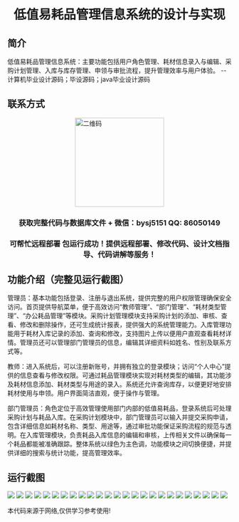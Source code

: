 <p><h1 align="center">低值易耗品管理信息系统的设计与实现</h1></p>

## 简介
低值易耗品管理信息系统：主要功能包括用户角色管理、耗材信息录入与编辑、采购计划管理、入库与库存管理、申领与审批流程，提升管理效率与用户体验。    --计算机毕业设计源码；毕设源码；java毕业设计源码


## 联系方式
<img src="https://bs-1329754181.cos.ap-shanghai.myqcloud.com/wx.jpg" alt="二维码" style="display: block; margin: 0 auto;" width="200px">
<p><h3 align="center">获取完整代码与数据库文件 + 微信：bysj5151 QQ: 86050149</h3></p>
<p><h3 align="center">可帮忙远程部署 包运行成功！提供远程部署、修改代码、设计文档指导、代码讲解等服务！</h3></p>

## 功能介绍（完整见运行截图）
管理员：基本功能包括登录、注册与退出系统，提供完整的用户权限管理确保安全访问。首页提供导航菜单，便于高效访问“教师管理”、“部门管理”、“耗材类型管理”、“办公耗品管理”等模块。采购计划管理模块支持采购计划的添加、审核、查看、修改和删除操作，还可生成统计报表，提供强大的系统管理能力。入库管理功能用于耗材入库记录的添加、查询和修改，支持图片上传以便用户直观查看耗材详情。管理员还可以管理部门管理员的信息，编辑其详细资料如姓名、性别及联系方式等。

教师：进入系统后，可以注册新账号，并拥有独立的登录模块；访问“个人中心”提供的信息查看与修改权限。可通过耗品管理模块实现对耗材类型的编辑，其功能涉及耗材信息添加、耗材类型与用途的录入。系统还允许查询库存，以便更好地安排耗材使用与申领。用户界面简洁直观，便于操作与管理。

部门管理员：角色定位于高效管理使用部门内部的低值易耗品，登录系统后可处理采购计划与耗品入库。在采购计划模块中，部门管理员可以输入并提交采购申请，包含详细信息如耗材名称、类型、用途等，通过审批功能保证采购流程的规范与透明。在入库管理模块，负责耗品入库信息的编辑和审核，上传相关文件以确保每一个耗品都能被准确跟踪。整体系统以绿色为主色调，功能模块之间切换便捷，并提供详细的搜索与统计功能，提高管理效率。


## 运行截图
![](https://bs-1329754181.cos.ap-shanghai.myqcloud.com/ssm/LowValueConsumablesManagementSystem/img/001.jpg)
![](https://bs-1329754181.cos.ap-shanghai.myqcloud.com/ssm/LowValueConsumablesManagementSystem/img/002.jpg)
![](https://bs-1329754181.cos.ap-shanghai.myqcloud.com/ssm/LowValueConsumablesManagementSystem/img/003.jpg)
![](https://bs-1329754181.cos.ap-shanghai.myqcloud.com/ssm/LowValueConsumablesManagementSystem/img/004.jpg)
![](https://bs-1329754181.cos.ap-shanghai.myqcloud.com/ssm/LowValueConsumablesManagementSystem/img/005.jpg)
![](https://bs-1329754181.cos.ap-shanghai.myqcloud.com/ssm/LowValueConsumablesManagementSystem/img/006.jpg)
![](https://bs-1329754181.cos.ap-shanghai.myqcloud.com/ssm/LowValueConsumablesManagementSystem/img/007.jpg)
![](https://bs-1329754181.cos.ap-shanghai.myqcloud.com/ssm/LowValueConsumablesManagementSystem/img/008.jpg)
![](https://bs-1329754181.cos.ap-shanghai.myqcloud.com/ssm/LowValueConsumablesManagementSystem/img/009.jpg)
![](https://bs-1329754181.cos.ap-shanghai.myqcloud.com/ssm/LowValueConsumablesManagementSystem/img/010.jpg)
![](https://bs-1329754181.cos.ap-shanghai.myqcloud.com/ssm/LowValueConsumablesManagementSystem/img/011.jpg)
![](https://bs-1329754181.cos.ap-shanghai.myqcloud.com/ssm/LowValueConsumablesManagementSystem/img/012.jpg)
![](https://bs-1329754181.cos.ap-shanghai.myqcloud.com/ssm/LowValueConsumablesManagementSystem/img/013.jpg)
![](https://bs-1329754181.cos.ap-shanghai.myqcloud.com/ssm/LowValueConsumablesManagementSystem/img/014.jpg)
![](https://bs-1329754181.cos.ap-shanghai.myqcloud.com/ssm/LowValueConsumablesManagementSystem/img/015.jpg)
![](https://bs-1329754181.cos.ap-shanghai.myqcloud.com/ssm/LowValueConsumablesManagementSystem/img/016.jpg)
![](https://bs-1329754181.cos.ap-shanghai.myqcloud.com/ssm/LowValueConsumablesManagementSystem/img/017.jpg)
![](https://bs-1329754181.cos.ap-shanghai.myqcloud.com/ssm/LowValueConsumablesManagementSystem/img/018.jpg)
![](https://bs-1329754181.cos.ap-shanghai.myqcloud.com/ssm/LowValueConsumablesManagementSystem/img/019.jpg)
![](https://bs-1329754181.cos.ap-shanghai.myqcloud.com/ssm/LowValueConsumablesManagementSystem/img/020.jpg)
![](https://bs-1329754181.cos.ap-shanghai.myqcloud.com/ssm/LowValueConsumablesManagementSystem/img/021.jpg)
![](https://bs-1329754181.cos.ap-shanghai.myqcloud.com/ssm/LowValueConsumablesManagementSystem/img/022.jpg)
![](https://bs-1329754181.cos.ap-shanghai.myqcloud.com/ssm/LowValueConsumablesManagementSystem/img/023.jpg)
![](https://bs-1329754181.cos.ap-shanghai.myqcloud.com/ssm/LowValueConsumablesManagementSystem/img/024.jpg)
![](https://bs-1329754181.cos.ap-shanghai.myqcloud.com/ssm/LowValueConsumablesManagementSystem/img/025.jpg)

<p>本代码来源于网络,仅供学习参考使用!</p>
